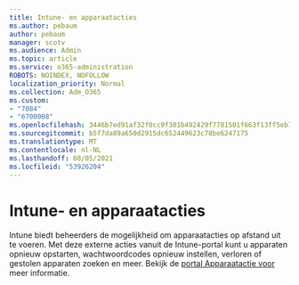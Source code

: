 ```yaml
---
title: Intune- en apparaatacties
ms.author: pebaum
author: pebaum
manager: scotv
ms.audience: Admin
ms.topic: article
ms.service: o365-administration
ROBOTS: NOINDEX, NOFOLLOW
localization_priority: Normal
ms.collection: Adm_O365
ms.custom:
- "7084"
- "6700008"
ms.openlocfilehash: 3446b7ed91af32f0cc9f301b492429f7781501f663f13ff5eb71374d23a65f83
ms.sourcegitcommit: b5f7da89a650d2915dc652449623c78be6247175
ms.translationtype: MT
ms.contentlocale: nl-NL
ms.lasthandoff: 08/05/2021
ms.locfileid: "53926204"
---
```

# <a name="intune-and-device-actions"></a>Intune- en apparaatacties

Intune biedt beheerders de mogelijkheid om apparaatacties op afstand uit te voeren. Met deze externe acties vanuit de Intune-portal kunt u apparaten opnieuw opstarten, wachtwoordcodes opnieuw instellen, verloren of gestolen apparaten zoeken en meer. Bekijk de [portal Apparaatactie voor](https://docs.microsoft.com/mem/intune/remote-actions/) meer informatie.
